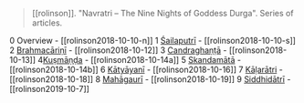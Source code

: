 > [[rolinson]]. "Navratri – The Nine Nights of Goddess Durga". Series of articles.

0 Overview - [[rolinson2018-10-10-n]]
1 [Śailaputrī](shailaputri.md) - [[rolinson2018-10-10-s]]
2 [Brahmacāriṇī](brahmacharini.md) - [[rolinson2018-10-12]]
3 [Candraghaṇṭā](chandraghanta.md) - [[rolinson2018-10-13]]
4[Kuṣmāṇḍa](kushmanda.md) - [[rolinson2018-10-14a]]
5 [Skandamātā](skandamata.md) - [[rolinson2018-10-14b]]
6 [Kātyāyanī](katyayani.md) - [[rolinson2018-10-16]]
7 [Kāḷarātri](kalaratri.md) - [[rolinson2018-10-18]]
8 [Mahāgaurī](mahagauri.md) - [[rolinson2018-10-19]]
9 [Siddhidātrī](siddhidhatri.md) - [[rolinson2019-10-7]]